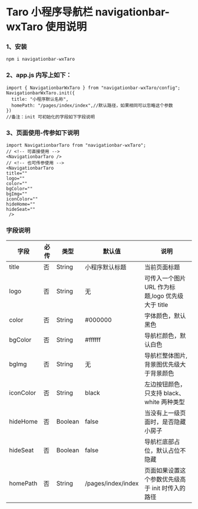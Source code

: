 # Taro 小程序导航栏 navigationbar-wxTaro 使用说明

### 1、安装

```
npm i navigationbar-wxTaro
```

### 2、app.js 内写上如下：

```JS
import { NavigationbarWxTaro } from "navigationbar-wxTaro/config";
NavigationbarWxTaro.init({
  title: "小程序默认名称",
  homePath: "/pages/index/index",//默认路径，如果相同可以忽略这个参数
})
//备注：init 可初始化的字段如下字段说明
```

### 3、页面使用-传参如下说明

```tsx
import NavigationbarTaro from "navigationbar-wxTaro";
// <!-- 可直接使用 -->
<NavigationbarTaro />
// <!-- 也可传参使用 -->
<NavigationbarTaro
title=""
logo=""
color=""
bgColor=""
bgImg=""
iconColor=""
hideHome=""
hideSeat=""
 />

```

### 字段说明

| 字段      | 必传 | 类型    | 默认值             | 说明                                              |
| --------- | ---- | ------- | ------------------ | ------------------------------------------------- |
| title     | 否   | String  | 小程序默认标题     | 当前页面标题                                      |
| logo      | 否   | String  | 无                 | 可传入一个图片 URL 作为标题,logo 优先级大于 title |
| color     | 否   | String  | #000000            | 字体颜色，默认黑色                                |
| bgColor   | 否   | String  | #ffffff            | 导航栏颜色，默认白色                              |
| bgImg     | 否   | String  | 无                 | 导航栏整体图片,背景图优先级大于背景颜色           |
| iconColor | 否   | String  | black              | 左边按钮颜色，只支持 black、white 两种类型        |
| hideHome  | 否   | Boolean | false              | 当没有上一级页面时，是否隐藏小房子                |
| hideSeat  | 否   | Boolean | false              | 导航栏底部占位，默认占位不隐藏                    |
| homePath  | 否   | String  | /pages/index/index | 页面如果设置这个参数优先级高于 init 时传入的路径  |
